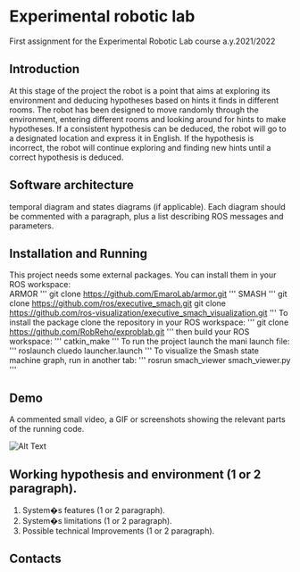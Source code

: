 # Experimental robotic lab
First assignment for the Experimental Robotic Lab course a.y.2021/2022

## Introduction
At this stage of the project the robot is a point that aims at exploring its environment and deducing hypotheses based on hints it finds in different rooms. The robot has been designed to move randomly through the environment, entering different rooms and looking around for hints to make hypotheses. If a consistent hypothesis can be deduced, the robot will go to a designated location and express it in English. If the hypothesis is incorrect, the robot will continue exploring and finding new hints until a correct hypothesis is deduced.

## Software architecture
temporal diagram and states diagrams (if
applicable). Each diagram should be commented with a paragraph,
plus a list describing ROS messages and parameters.

## Installation and Running
This project needs some external packages. You can install them in your ROS workspace:  
ARMOR
'''
  git clone https://github.com/EmaroLab/armor.git
'''
SMASH
'''
  git clone https://github.com/ros/executive_smach.git
  git clone https://github.com/ros-visualization/executive_smach_visualization.git
'''
To install the package clone the repository in your ROS workspace:
'''
  git clone https://github.com/RobReho/exproblab.git
'''
then build your ROS workspace:
'''
  catkin_make
 '''
To run the project launch the mani launch file:
'''
  roslaunch cluedo launcher.launch
'''
To visualize the Smash state machine graph, run in another tab:
'''
  rosrun smach_viewer smach_viewer.py
'''

## Demo
A commented small video, a GIF or screenshots showing the relevant
parts of the running code.  

![Alt Text](https://github.com/RobReho/exproblab/blob/main/media/State_machine.gif)

## Working hypothesis and environment (1 or 2 paragraph).
1. System�s features (1 or 2 paragraph).
2. System�s limitations (1 or 2 paragraph).
3. Possible technical Improvements (1 or 2 paragraph).

## Contacts
